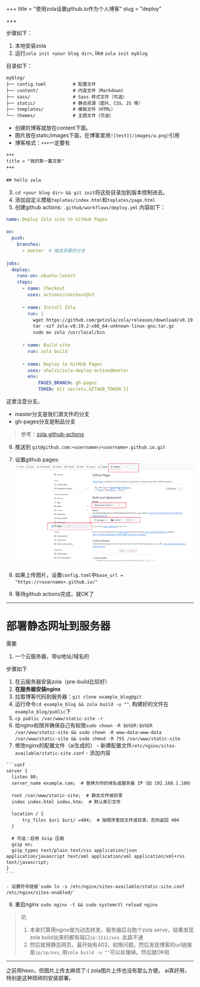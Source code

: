 +++
title = "使用zola设置github.io作为个人博客"
slug = "deploy"

+++

步骤如下：

1. 本地安装zola
2. 运行`zola init <your blog dir>`, like `zola init myblog`

目录如下：
```txt
myblog/
├── config.toml          # 配置文件
├── content/             # 内容文件（Markdown）
├── sass/                # Sass 样式文件（可选）
├── static/              # 静态资源（图片、CSS、JS 等）
├── templates/           # 模板文件（HTML）
└── themes/              # 主题文件（可选）
```
- 创建的博客就放在content下面。
- 图片放在static/images下面，在博客里用`![test](/images/a.png)`引用
- 博客格式：`+++`一定要有
```txt
+++
title = "我的第一篇文章"
+++

## hello zola
```

3. `cd <your blog dir> && git init`将这些目录加到版本控制进去。
4. 添加自定义模板`teplates/index.html`和`teplates/page.html`
5. 创建github actions: `.github/workflows/deploy.yml`
内容如下：
```yml
name: Deploy Zola site to GitHub Pages

on:
  push:
    branches:
      - master  # 触发部署的分支

jobs:
  deploy:
    runs-on: ubuntu-latest
    steps:
      - name: Checkout
        uses: actions/checkout@v3

      - name: Install Zola
        run: |
          wget https://github.com/getzola/zola/releases/download/v0.19.2/zola-v0.19.2-x86_64-unknown-linux-gnu.tar.gz
          tar -xzf zola-v0.19.2-x86_64-unknown-linux-gnu.tar.gz
          sudo mv zola /usr/local/bin

      - name: Build site
        run: zola build

      - name: Deploy to GitHub Pages
        uses: shalzz/zola-deploy-action@master
        env:
            PAGES_BRANCH: gh-pages
            TOKEN: ${{ secrets.GITHUB_TOKEN }}
```
这里注意分支。
- master分支是我们源文件的分支
- gh-pages分支是制品分支

> 参考：[zola github-actions](https://www.getzola.org/documentation/deployment/github-pages/#github-actions)

6. 推送到 `git@github.com:<username>/<username>.github.io.git`
7. 设置github pages:
![alt text](/images/image-github-pages.png)

8. 如果上传图片，设置`config.toml`中`base_url = "https://<username>.github.io/"`
9. 等待github actions完成，就OK了

------

# 部署静态网址到服务器

需要
1. 一个云服务器，带ip地址/域名的

步骤如下
  1. 在云服务器安装zola（pre-build比较好）
  2. **在服务器安装nginx**
  3. 拉取博客代码到服务器：`git clone example_blog@git`
  4. 运行命令`cd example_blog && zola build -u ""`. 构建好的文件在`example_blog/public`下
  5. `cp public /var/www/static-site -r`
  6. 给nginx权限并确保自己有权限`sudo chown -R $USER:$USER /var/www/static-site && sudo chown -R www-data:www-data /var/www/static-site && sudo chmod -R 755 /var/www/static-site`
  7. 修改nginx的配置文件（ai生成的）
    - 新建配置文件`/etc/nginx/sites-available/static-site.conf`
    - 添加内容

    ```conf
    server {
      listen 80;
      server_name example.com;  # 替换为你的域名或服务器 IP（如 192.168.1.100）

      root /var/www/static-site;  # 静态文件根目录
      index index.html index.htm;  # 默认索引文件

      location / {
          try_files $uri $uri/ =404;  # 按顺序查找文件或目录，否则返回 404
      }

      # 可选：启用 Gzip 压缩
      gzip on;
      gzip_types text/plain text/css application/json application/javascript text/xml application/xml application/xml+rss text/javascript;
    }
    ```

    - 设置符号链接`sudo ln -s /etc/nginx/sites-available/static-site.conf /etc/nginx/sites-enabled/`

  8. 重启nginx  `sudo nginx -t && sudo systemctl reload nginx`

>坑
>1. 本来打算用nginx做为动态转发，服务器后台跑个zola serve，结果发现zola build出来的都有端口`ip:1111/xxx`. 此路不通
>2. 然后就用静态网页。最开始有403，权限问题。然后发现博客的url链接是`ip/ip/xxx`, 用`zola build -u ""`可以处理掉。然后就OK啦 

-----

之前用hexo，但图片上传太麻烦了:( zola图片上传也没有那么方便。
ai真好用，特别是这种琐碎的安装部署。